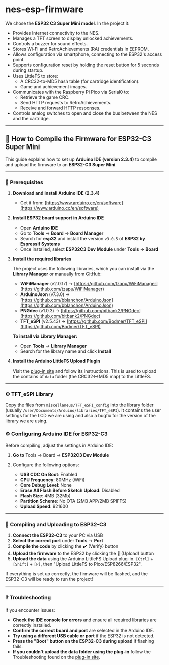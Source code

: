 # nes-esp-firmware

We chose the **ESP32 C3 Super Mini model**. In the project it:

- Provides Internet connectivity to the NES.
- Manages a TFT screen to display unlocked achievements.
- Controls a buzzer for sound effects.
- Stores Wi-Fi and RetroAchievements (RA) credentials in EEPROM.
- Allows configuration via smartphone, connecting to the ESP32's access point.
- Supports configuration reset by holding the reset button for 5 seconds during startup.
- Uses LittleFS to store:
  - A CRC32-to-MD5 hash table (for cartridge identification).
  - Game and achievement images.
- Communicates with the Raspberry Pi Pico via Serial0 to:
  - Retrieve the game CRC.
  - Send HTTP requests to RetroAchievements.
  - Receive and forward HTTP responses.
- Controls analog switches to open and close the bus between the NES and the cartridge.

---

## 🔧 How to Compile the Firmware for ESP32-C3 Super Mini  

This guide explains how to set up **Arduino IDE (version 2.3.4)** to compile and upload the firmware to an **ESP32-C3 Super Mini**.  

---

### 📌 Prerequisites  

1. **Download and install Arduino IDE (2.3.4)**  
   - Get it from: [https://www.arduino.cc/en/software](https://www.arduino.cc/en/software)  

2. **Install ESP32 board support in Arduino IDE**  
   - Open **Arduino IDE**  
   - Go to **Tools** → **Board** → **Board Manager**  
   - Search for **esp32** and install the version `v3.0.5` of **ESP32 by Espressif Systems**  
   - Once installed, select **ESP32C3 Dev Module** under **Tools** → **Board**  

3. **Install the required libraries**  

   The project uses the following libraries, which you can install via the **Library Manager** or manually from GitHub:  

   - **WiFiManager** (v2.0.17) → [https://github.com/tzapu/WiFiManager](https://github.com/tzapu/WiFiManager)  
   - **ArduinoJson** (v7.3.0) → [https://github.com/bblanchon/ArduinoJson](https://github.com/bblanchon/ArduinoJson)  
   - **PNGdec** (v1.0.3) → [https://github.com/bitbank2/PNGdec](https://github.com/bitbank2/PNGdec)  
   - **TFT_eSPI** (v2.5.43) → [https://github.com/Bodmer/TFT_eSPI](https://github.com/Bodmer/TFT_eSPI)

   **To install via Library Manager:**  
   - Open **Tools** → **Library Manager**  
   - Search for the library name and click **Install**  

4. **Install the Arduino LittleFS Upload Plugin**

   Visit the [plug-in site](https://github.com/earlephilhower/arduino-littlefs-upload) and follow its instructions. This is used to upload the contains of `data` folder (the CRC32<->MD5 map) to the LittleFS.

---

### ⚙️ TFT_eSPI Library 

Copy the files from `miscellaneus/TFT_eSPI_config` into the library folder (usually `/user/Documents/Arduino/libraries/TFT_eSPI`). It contains the user settings for the LCD we are using and also a bugfix for the version of the library we are using.

### ⚙️ Configuring Arduino IDE for ESP32-C3  

Before compiling, adjust the settings in Arduino IDE:  

1. **Go to** Tools → Board → **ESP32C3 Dev Module**  
2. Configure the following options:  

   - **USB CDC On Boot**: Enabled
   - **CPU Frequency**: 80MHz (WiFi)   
   - **Core Debug Level**: None  
   - **Erase All Flash Before Sketch Upload**: Disabled  
   - **Flash Size**: 4MB (32Mb)  
   - **Partition Scheme**: No OTA (2MB APP/2MB SPIFFS)   
   - **Upload Speed**: 921600  

---

### 🚀 Compiling and Uploading to ESP32-C3  

1. **Connect the ESP32-C3** to your PC via USB  
2. **Select the correct port** under **Tools** → **Port**  
3. **Compile the code** by clicking the ✔️ (Verify) button  
4. **Upload the firmware** to the ESP32 by clicking the 🔼 (Upload) button  
5. **Upload the data** using the Arduino LittleFS Upload plug-in. `[Ctrl]` + `[Shift]` + `[P]`, then "Upload LittleFS to Pico/ESP8266/ESP32".

If everything is set up correctly, the firmware will be flashed, and the ESP32-C3 will be ready to run the project!  

---

### ❓ Troubleshooting  

If you encounter issues:  
- **Check the IDE console for errors** and ensure all required libraries are correctly installed.  
- **Confirm the correct board and port** are selected in the Arduino IDE.  
- **Try using a different USB cable or port** if the ESP32 is not detected.  
- **Press the "Boot" button on the ESP32-C3 during upload** if flashing fails.  
- **If you couldn't upload the data folder using the plug-in** follow the Troubleshooting found on the [plug-in site](https://github.com/earlephilhower/arduino-littlefs-upload). 

